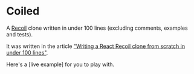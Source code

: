 # Coiled

A [Recoil](https://recoiljs.org/) clone written in under 100 lines (excluding comments, examples and tests).

It was written in the article ["Writing a React Recoil clone from scratch in under 100 lines"](https://bennetthardwick.com/blog/recoil-js-clone-from-scratch-in-100-lines/).

Here's a [live example] for you to play with.
